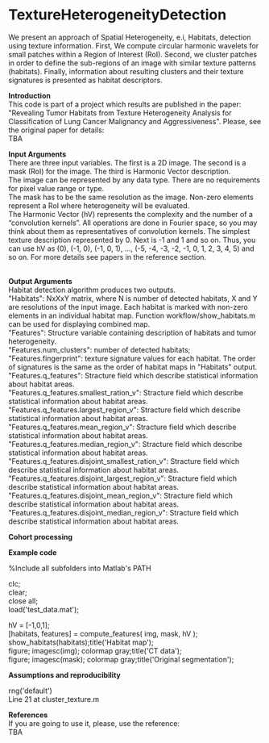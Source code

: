 # TextureHeterogeneityDetection
We present an approach of Spatial Heterogeneity, e.i, Habitats, detection using texture information. First, We compute circular harmonic wavelets for small patches within a Region of Interest (RoI). Second, we cluster patches in order to define the sub-regions of an image with similar texture patterns (habitats). Finally, information about resulting clusters and their texture signatures is presented as habitat descriptors.

<b>Introduction</b><br>
This code is part of a project which results are published in the paper: "Revealing Tumor Habitats from Texture Heterogeneity Analysis for Classification of Lung Cancer Malignancy and Aggressiveness". Please, see the original paper for details:<br>
TBA


<b>Input Arguments</b><br>
There are three input variables. The first is a 2D image. The second is a mask (RoI) for the image. The third is Harmonic Vector description.<br>
The image can be represented by any data type. There are no requirements for pixel value range or type.<br>
The mask has to be the same resolution as the image. Non-zero elements represent a RoI where heterogeneity will be evaluated.<br>
The Harmonic Vector (hV) represents the complexity and the number of a “convolution kernels”. All operations are done in Fourier space, so you may think about them as representatives of convolution kernels. The simplest texture description represented by 0. Next is -1 and 1 and so on. Thus, you can use hV as (0), (-1, 0), (-1, 0, 1), ..., (-5, -4, -3, -2, -1, 0, 1, 2, 3, 4, 5) and so on. For more details see papers in the reference section.<br>
<br>


<b>Output Arguments</b><br>
Habitat detection algorithm produces two outputs.<br>
"Habitats": NxXxY matrix, where N is number of detected habitats, X and Y are resolutions of the input image. Each habitat is marked with non-zero elements in an individual habitat map. Function workflow/show_habitats.m can be used for displaying combined map.<br>
"Features": Structure variable containing description of habitats and tumor heterogeneity.<br>
"Features.num_clusters": number of detected habitats;<br>
"Features.fingerprint": texture signature values for each habitat. The order of signatures is the same as the order of habitat maps in "Habitats" output.<br>
"Features.q_features": Stracture field which describe statistical information about habitat areas.<br>
"Features.q_features.smallest_ration_v": Stracture field which describe statistical information about habitat areas.<br>
"Features.q_features.largest_region_v": Stracture field which describe statistical information about habitat areas.<br>
"Features.q_features.mean_region_v": Stracture field which describe statistical information about habitat areas.<br>
"Features.q_features.median_region_v": Stracture field which describe statistical information about habitat areas.<br>
"Features.q_features.disjoint_smallest_ration_v": Stracture field which describe statistical information about habitat areas.<br>
"Features.q_features.disjoint_largest_region_v": Stracture field which describe statistical information about habitat areas.<br>
"Features.q_features.disjoint_mean_region_v": Stracture field which describe statistical information about habitat areas.<br>
"Features.q_features.disjoint_median_region_v": Stracture field which describe statistical information about habitat areas.<br>




<b>Cohort processing</b><br>

<b>Example code</b>

%Include all subfolders into Matlab's PATH

clc;<br>
clear;<br>
close all;<br>
load('test_data.mat');<br>

hV = [-1,0,1];<br>
[habitats, features] = compute_features( img, mask, hV );<br>
show_habitats(habitats);title('Habitat map');<br>
figure; imagesc(img); colormap gray;title('CT data');<br>
figure; imagesc(mask); colormap gray;title('Original segmentation');<br>


<b>Assumptions and reproducibility</b>

rng('default')<br>
Line 21 at cluster_texture.m<br>

<b>References</b><br>
If you are going to use it, please, use the reference:<br>
TBA

